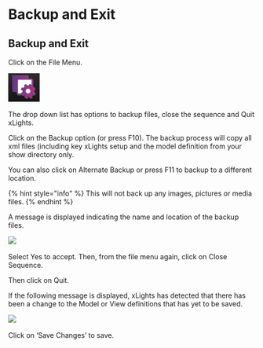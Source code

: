 # Backup and Exit

## Backup and Exit

Click on the File Menu.

![](../../.gitbook/assets/image%20%2833%29.png)

The drop down list has options to backup files, close the sequence and Quit xLights.

Click on the Backup option \(or press F10\).  The backup process will copy all xml files \(including key xLights setup and the model definition from your show directory only.

You can also click on Alternate Backup or press F11 to backup to a different location.

{% hint style="info" %}
This will not back up any images, pictures or media files.
{% endhint %}

A message is displayed indicating the name and location of the backup files.

![](https://lh5.googleusercontent.com/1FiwD0OceJZWIBo59970AGhf7OgQbfU0xCZYgdGhdOYdMT6CHQ8T_05PdZlltOK5gBd3xQfQUcEq2TMtN7X2nsIju0Y7_JZOJ4BQ15c5UUtk-Sdq_26h3ytomkHGIMl3oG2BdGrl)

Select Yes to accept.  Then, from the file menu again, click on Close Sequence.

Then click on Quit.  
  
If the following message is displayed, xLights has detected that there has been a change to the Model or View definitions that has yet to be saved.

![](https://lh3.googleusercontent.com/P0kwwHQy73eMDquOi9aiak9nMBULUy90y_gwvNW0vLft9vB47KvuUXHXGnICTbPpcZnUGUkElxomAJqAs2H54fGB6WcDtc0HTcD-1pLx37ZGyfLOTiVzf84qzT0DLVlGQJ6BawCs)

Click on ‘Save Changes’ to save.

